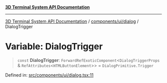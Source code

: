 [**3D Terminal System API Documentation**](../../../../README.md)

***

[3D Terminal System API Documentation](../../../../README.md) / [components/ui/dialog](../README.md) / DialogTrigger

# Variable: DialogTrigger

> `const` **DialogTrigger**: `ForwardRefExoticComponent`\<`DialogTriggerProps` & `RefAttributes`\<`HTMLButtonElement`\>\> = `DialogPrimitive.Trigger`

Defined in: [src/components/ui/dialog.tsx:11](https://github.com/Dicommunitas/ThreeJS_Terminal_3D/blob/f5bec8212bfd37e45fdf0e49aa57af1be9d74e77/src/components/ui/dialog.tsx#L11)
